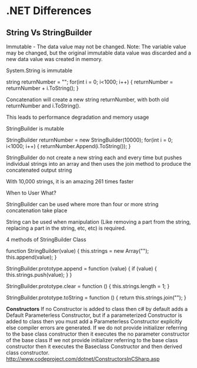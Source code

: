 # .NET Differences

## String Vs StringBuilder

Immutable - The data value may not be changed.  Note: The variable value may be changed, but the original immutable data value was discarded and a new data value was created in memory. 

System.String is immutable 

string returnNumber = "";
for(int i = 0; i<1000; i++)
{ 
    returnNumber = returnNumber + i.ToString();
}

Concatenation will create a new string returnNumber, with both old returnNumber and i.ToString(). 

This leads to performance degradation and memory usage 

StringBuilder is mutable 

StringBuilder returnNumber = new StringBuilder(10000);
for(int i = 0; i<1000; i++)
{ 
    returnNumber.Append(i.ToString());
}

StringBuilder do not create a new string each and every time but pushes individual strings into an array and then uses the join method to produce the concatenated output string

With 10,000 strings, it is an amazing 261 times faster

When to User What?

StringBuilder can be used where more than four or more string concatenation take place

String can be used when manipulation (Like removing a part from the string, replacing a part in the string, etc, etc) is required.

4 methods of StringBuilder Class

function StringBuilder(value) 
{
this.strings = new Array("");  this.append(value);
}

StringBuilder.prototype.append = function (value) 
{ 
if (value)
{ 
this.strings.push(value); 
}
}

StringBuilder.prototype.clear = function ()
{
    this.strings.length = 1;
}

StringBuilder.prototype.toString = function ()
{
    return this.strings.join("");
}

**Constructors**
If no Constructor is added to class then c# by default adds a Default Parameterless Constructor, but if a parameterized Constructor is added to class then you must add a Parameterless Constructor explicitly else compiler errors are generated.
If we do not provide initializer referring to the base class constructor then it executes the no parameter constructor of the base class
If we not provide initializer referring to the base class constructor then it executes the Baseclass Constructor and then derived class constructor.
http://www.codeproject.com/dotnet/ConstructorsInCSharp.asp
